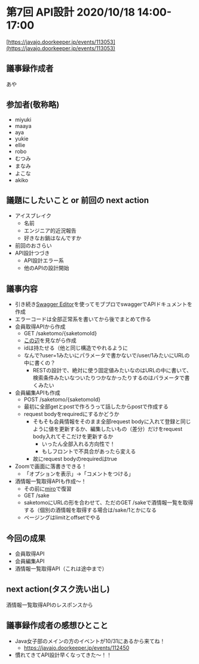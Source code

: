 # 第7回 API設計 2020/10/18 14:00-17:00

[https://javajo.doorkeeper.jp/events/113053](https://javajo.doorkeeper.jp/events/113053)  

## 議事録作成者
あや

## 参加者(敬称略)
- miyuki
- maaya
- aya
- yukie
- ellie
- robo
- むつみ
- まなみ
- よこな
- akiko

## 議題にしたいこと or 前回の next action
- アイスブレイク
  - 名前
  - エンジニア的近況報告
  - 好きなお鍋はなんですか
- 前回のおさらい
- API設計つづき
  - API設計エラー系
  - 他のAPIの設計開始
  
## 議事内容
- 引き続き[Swagger Editor](https://editor.swagger.io/)を使ってモブプロでswaggerでAPIドキュメントを作成
- エラーコードは全部正常系を書いてから後でまとめて作る
- 会員取得APIから作成
    - GET /saketomo/{saketomoId}
    - [この辺](https://swagger.io/docs/specification/describing-parameters/)を見ながら作成
    - idは持たせる（他と同じ構造でやれるように
    - なんで?user=1みたいにパラメータで書かないで/user/1みたいにURLの中に書くの？
        - RESTの設計で、絶対に使う固定値みたいなのはURLの中に書いて、検索条件みたいなついたりつかなかったりするのはパラメータで書くみたい
- 会員編集APIも作成
    - POST /saketomo/{saketomoId}
    - 最初に全部getとpostで作ろうって話したからpostで作成する
    - request bodyをrequiredにするかどうか
        - そもそも会員情報をそのまま全部request bodyに入れて登録と同じように値を更新するか、編集したいもの（差分）だけをrequest body入れてそこだけを更新するか
            - いったん全部入れる方向性で！
            - もしフロントで不具合があったら変える
        - 故にrequest bodyのrequiredはtrue
- Zoomで画面に落書きできる！
    - 「オプションを表示」->「コメントをつける」
- 酒情報一覧取得APIも作成〜！
    - その前に[miro](https://miro.com/app/board/o9J_ktzRgdo=/)で復習
    - GET /sake
    - saketomoにURLの形を合わせて、ただのGET /sakeで酒情報一覧を取得する（個別の酒情報を取得する場合は/sake/1とかになる
    - ページングはlimitとoffsetでやる

## 今回の成果
- 会員取得API
- 会員編集API
- 酒情報一覧取得API（これは途中まで）

## next action(タスク洗い出し)
酒情報一覧取得APIのレスポンスから

## 議事録作成者の感想ひとこと
- Java女子部のメインの方のイベントが10/31にあるから来てね！
    - https://javajo.doorkeeper.jp/events/112450
- 慣れてきてAPI設計早くなってきた〜！！

